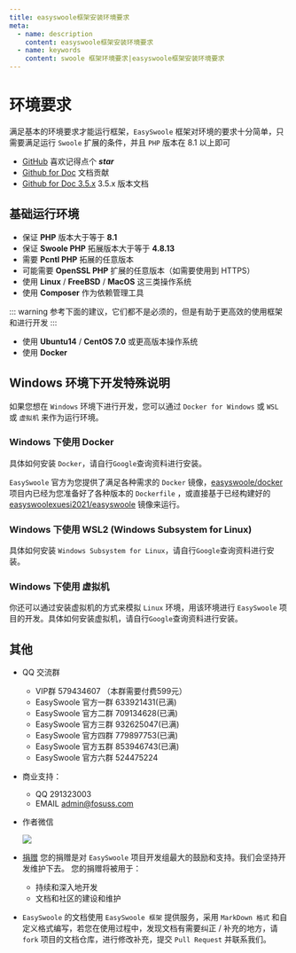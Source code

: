 ```yaml
---
title: easyswoole框架安装环境要求
meta:
  - name: description
    content: easyswoole框架安装环境要求
  - name: keywords
    content: swoole 框架环境要求|easyswoole框架安装环境要求
---
```


# 环境要求

满足基本的环境要求才能运行框架，`EasySwoole` 框架对环境的要求十分简单，只需要满足运行 `Swoole` 扩展的条件，并且 `PHP` 版本在 8.1 以上即可

- [GitHub](https://github.com/easy-swoole/easyswoole)  喜欢记得点个 ***star***
- [Github for Doc](https://github.com/easy-swoole/doc-3.7) 文档贡献
- [Github for Doc 3.5.x](https://github.com/easy-swoole/doc) 3.5.x 版本文档

## 基础运行环境
- 保证 **PHP** 版本大于等于 **8.1**
- 保证 **Swoole PHP** 拓展版本大于等于 **4.8.13**
- 需要 **Pcntl PHP** 拓展的任意版本 
- 可能需要 **OpenSSL PHP** 扩展的任意版本（如需要使用到 HTTPS）
- 使用 **Linux** / **FreeBSD** / **MacOS** 这三类操作系统
- 使用 **Composer** 作为依赖管理工具

::: warning 
 参考下面的建议，它们都不是必须的，但是有助于更高效的使用框架和进行开发
:::

- 使用 **Ubuntu14** / **CentOS 7.0** 或更高版本操作系统
- 使用 **Docker** 

## Windows 环境下开发特殊说明

如果您想在 `Windows` 环境下进行开发，您可以通过 `Docker for Windows` 或 `WSL` 或 `虚拟机` 来作为运行环境。

### Windows 下使用 Docker 

具体如何安装 `Docker`，请自行`Google`查询资料进行安装。

`EasySwoole` 官方为您提供了满足各种需求的 `Docker` 镜像，[easyswoole/docker](https://github.com/XueSiLf/easyswoole-docker) 项目内已经为您准备好了各种版本的 `Dockerfile` ，或直接基于已经构建好的 [easyswoolexuesi2021/easyswoole](https://hub.docker.com/r/easyswoolexuesi2021/easyswoole) 镜像来运行。

### Windows 下使用 WSL2 (Windows Subsystem for Linux)

具体如何安装 `Windows Subsystem for Linux`，请自行`Google`查询资料进行安装。

### Windows 下使用 虚拟机

你还可以通过安装虚拟机的方式来模拟 `Linux` 环境，用该环境进行 `EasySwoole` 项目的开发。具体如何安装虚拟机，请自行`Google`查询资料进行安装。

## 其他

- QQ 交流群
    - VIP群 579434607 （本群需要付费599元）
    - EasySwoole 官方一群 633921431(已满)
    - EasySwoole 官方二群 709134628(已满)
    - EasySwoole 官方三群 932625047(已满)
    - EasySwoole 官方四群 779897753(已满)
    - EasySwoole 官方五群 853946743(已满)
    - EasySwoole 官方六群 524475224
    
- 商业支持：
    - QQ 291323003
    - EMAIL admin@fosuss.com
        
- 作者微信

    ![](/Images/authWx.png)

- [捐赠](/Preface/donate.md) 您的捐赠是对 `EasySwoole` 项目开发组最大的鼓励和支持。我们会坚持开发维护下去。 您的捐赠将被用于：
  - 持续和深入地开发
  - 文档和社区的建设和维护

- `EasySwoole` 的文档使用 `EasySwoole 框架` 提供服务，采用 `MarkDown 格式` 和自定义格式编写，若您在使用过程中，发现文档有需要纠正 / 补充的地方，请 `fork` 项目的文档仓库，进行修改补充，提交 `Pull Request` 并联系我们。
